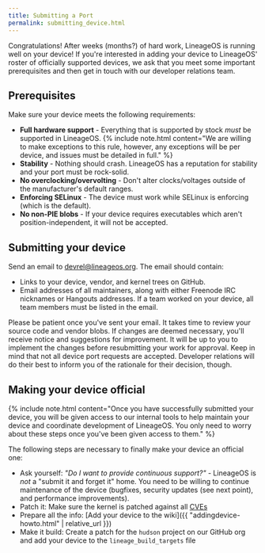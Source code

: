 ```yaml
---
title: Submitting a Port
permalink: submitting_device.html
---
```

Congratulations! After weeks (months?) of hard work, LineageOS is running well on your device!
If you're interested in adding your device to LineageOS' roster of officially supported devices, we
ask that you meet some important prerequisites and then get in touch with our developer relations team.

## Prerequisites

Make sure your device meets the following requirements:

* **Full hardware support** - Everything that is supported by stock _must_ be supported in LineageOS.
    {% include note.html content="We are willing to make exceptions to this rule, however, any exceptions will be per device, and issues must be detailed in full." %}
* **Stability** - Nothing should crash. LineageOS has a reputation for stability and your port must be rock-solid.
* **No overclocking/overvolting** - Don't alter clocks/voltages outside of the manufacturer's default ranges.
* **Enforcing SELinux** - The device must work while SELinux is enforcing (which is the default).
* **No non-PIE blobs** - If your device requires executables which aren't position-independent, it will not be accepted.

## Submitting your device

Send an email to <devrel@lineageos.org>. The email should contain:

* Links to your device, vendor, and kernel trees on GitHub.
* Email addresses of all maintainers, along with either Freenode IRC nicknames or Hangouts addresses.
If a team worked on your device, all team members must be listed in the email.

Please be patient once you've sent your email. It takes time to review your source code and vendor blobs.
If changes are deemed necessary, you'll receive notice and suggestions for improvement. It will be up
to you to implement the changes before resubmitting your work for approval. Keep in mind that not all
device port requests are accepted. Developer relations will do their best to inform you of the rationale for their decision, though.


## Making your device official

{% include note.html content="Once you have successfully submitted your device, you will be given access to our internal tools to help maintain your device and coordinate development of LineageOS. You only need to worry about these steps once you've been given access to them." %}

The following steps are necessary to finally make your device an official one:

* Ask yourself: *"Do I want to provide continuous support?"* - LineageOS is *not* a "submit it and forget it" home. You need to be willing to continue maintenance of the device (bugfixes, security updates (see next point), and performance improvements).
* Patch it: Make sure the kernel is patched against all [CVEs](https://cve.invisiblek.org)
* Prepare all the info: [Add your device to the wiki]({{ "addingdevice-howto.html" | relative_url }})
* Make it build: Create a patch for the `hudson` project on our GitHub org and add your device to the `lineage_build_targets` file
